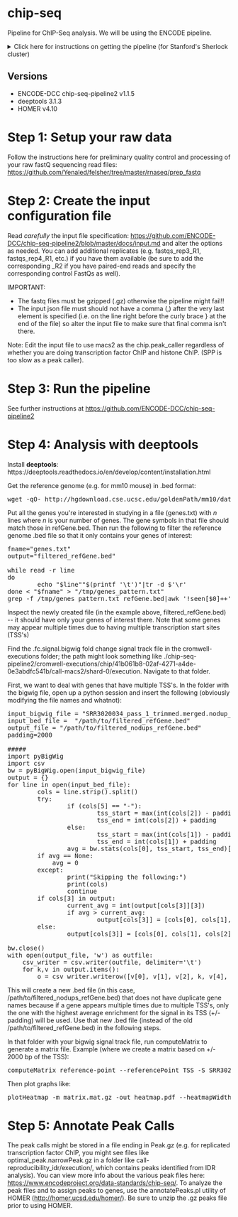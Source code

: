 # chip-seq
Pipeline for ChIP-Seq analysis. We will be using the ENCODE pipeline.
<details><summary>Click here for instructions on getting the pipeline (for Stanford's Sherlock cluster)</summary>
<p>Instructions for getting the pipeline onto Sherlock: https://github.com/ENCODE-DCC/chip-seq-pipeline2/blob/master/docs/tutorial_sherlock.md</p>
<p>We will be using Singularity so we won't be installing conda (i.e. disregard the step that specifies "For Conda users").</p>
<p>Within the new chip-seq-pipeline2 directory, edit the file <b>workflow_opts/sherlock.json</b> to remove /oak/stanford from singularity_bindpath (note: this is not necessary if the lab has paid for oak storage). Additionally, you might also want to consider having a dedicated directory within the lab group folder as a place to store all the sequencing data (e.g. /home/groups/dfelsher/delaneysequencing). In which case, you should create that directory (using mkdir) and then add that directory in singularity_bindpath. All in all, the resulting workflow_opts/sherlock.json file should look something like the following (note: v1.1.5 may be different depending on your version number):</p>
<pre>{
    "default_runtime_attributes" : {
        "slurm_partition" : "normal",
        "singularity_container" : "/home/groups/cherry/encode/pipeline_singularity_images/chip-seq-pipeline-v1.1.5.simg",
        "singularity_bindpath" : "/scratch,/lscratch,/home/groups/dfelsher/delaneysequencing,/home/groups/cherry/encode"
    }
}</pre>
</details>

## Versions

<ul>
    <li>ENCODE-DCC chip-seq-pipeline2 v1.1.5</li>
    <li>deeptools 3.1.3</li>
    <li>HOMER v4.10</li>
</ul>

# Step 1: Setup your raw data

Follow the instructions here for preliminary quality control and processing of your raw fastQ sequencing read files: https://github.com/Yenaled/felsher/tree/master/rnaseq/prep_fastq

# Step 2: Create the input configuration file

Read <i>carefully</i> the input file specification: https://github.com/ENCODE-DCC/chip-seq-pipeline2/blob/master/docs/input.md and alter the options as needed. You can add additional replicates (e.g. fastqs_rep3_R1, fastqs_rep4_R1, etc.) if you have them available (be sure to add the corresponding _R2 if you have paired-end reads and specify the corresponding control FastQs as well).
<p>IMPORTANT:</p>
<ul>
    <li>The fastq files must be gzipped (.gz) otherwise the pipeline might fail!! </li>
    <li>The input json file must should not have a comma (,) after the very last element is specified (i.e. on the line right before the curly brace } at the end of the file) so alter the input file to make sure that final comma isn't there.</li>
 </ul>
 
Note: Edit the input file to use macs2 as the chip.peak_caller regardless of whether you are doing transcription factor ChIP and histone ChIP. (SPP is too slow as a peak caller).
 
# Step 3: Run the pipeline
 
See further instructions at https://github.com/ENCODE-DCC/chip-seq-pipeline2

# Step 4: Analysis with deeptools

<p>Install <b>deeptools</b>: https://deeptools.readthedocs.io/en/develop/content/installation.html</p>

Get the reference genome (e.g. for mm10 mouse) in .bed format:
<pre>wget -qO- http://hgdownload.cse.ucsc.edu/goldenPath/mm10/database/refGene.txt.gz | gunzip -c - | awk 'BEGIN{ OFS="\t" }{ print $3, $5, $6, $13, ".", $4  }' - > refGene.bed</pre>

Put all the genes you're interested in studying in a file (genes.txt) with <i>n</i> lines where <i>n</i> is your number of genes. The gene symbols in that file should match those in refGene.bed. Then run the following to filter the reference genome .bed file so that it only contains your genes of interest:
<pre>
fname="genes.txt"
output="filtered_refGene.bed"

while read -r line
do
        echo "$line""$(printf '\t')"|tr -d $'\r'
done < "$fname" > "/tmp/genes_pattern.txt"
grep -f /tmp/genes_pattern.txt refGene.bed|awk '!seen[$0]++' > "$output"
</pre>

<p>Inspect the newly created file (in the example above, filtered_refGene.bed) -- it should have only your genes of interest there. Note that some genes may appear multiple times due to having multiple transcription start sites (TSS's)</p>
<p>Find the .fc.signal.bigwig fold change signal track file in the cromwell-executions folder; the path might look something like ./chip-seq-pipeline2/cromwell-executions/chip/41b061b8-02af-4271-a4de-0e3abdfc541b/call-macs2/shard-0/execution. Navigate to that folder.</p>

First, we want to deal with genes that have multiple TSS's. In the folder with the bigwig file, open up a python session and insert the following (obviously modifying the file names and whatnot):
<pre>
input_bigwig_file = "SRR3020034_pass_1_trimmed.merged.nodup_x_ctl_for_rep1.fc.signal.bigwig"
input_bed_file =  "/path/to/filtered_refGene.bed"
output_file = "/path/to/filtered_nodups_refGene.bed"
padding=2000

#####
import pyBigWig
import csv
bw = pyBigWig.open(input_bigwig_file)
output = {}
for line in open(input_bed_file):
        cols = line.strip().split()
        try:
                if (cols[5] == "-"):
                        tss_start = max(int(cols[2]) - padding, 0)
                        tss_end = int(cols[2]) + padding
                else:
                        tss_start = max(int(cols[1]) - padding, 0)
                        tss_end = int(cols[1]) + padding
                avg = bw.stats(cols[0], tss_start, tss_end)[0]
		if avg == None:
			avg = 0
        except:
                print("Skipping the following:")
                print(cols)
                continue
        if cols[3] in output:
                current_avg = int(output[cols[3]][3])
                if avg > current_avg:
                        output[cols[3]] = [cols[0], cols[1], cols[2], avg, cols[4], cols[5]]
        else:
                output[cols[3]] = [cols[0], cols[1], cols[2], avg, cols[4], cols[5]]

bw.close()
with open(output_file, 'w') as outfile:
	csv_writer = csv.writer(outfile, delimiter='\t')
	for k,v in output.items():
		o = csv_writer.writerow([v[0], v[1], v[2], k, v[4], v[5]])
</pre>

<p>This will create a new .bed file (in this case, /path/to/filtered_nodups_refGene.bed) that does not have duplicate gene names because if a gene appears multiple times due to multiple TSS's, only the one with the highest average enrichment for the signal in its TSS (+/- padding) will be used. Use that new .bed file (instead of the old /path/to/filtered_refGene.bed) in the following steps.</p>
In that folder with your bigwig signal track file, run computeMatrix to generate a matrix file. Example (where we create a matrix based on +/- 2000 bp of the TSS):</p>
<pre>computeMatrix reference-point --referencePoint TSS -S SRR3020034_pass_1_trimmed.merged.nodup_x_ctl_for_rep1.fc.signal.bigwig -R /path/to/filtered_nodups_refGene.bed --beforeRegionStartLength 2000 --afterRegionStartLength 2000 --skipZeros -o matrix.mat.gz</pre>
Then plot graphs like:
<pre>plotHeatmap -m matrix.mat.gz -out heatmap.pdf --heatmapWidth 15</pre>

# Step 5: Annotate Peak Calls

The peak calls might be stored in a file ending in Peak.gz (e.g. for replicated transcription factor ChIP, you might see files like optimal_peak.narrowPeak.gz in a folder like call-reproducibility_idr/execution/, which contains peaks identified from IDR analysis). You can view more info about the various peak files here: https://www.encodeproject.org/data-standards/chip-seq/. To analyze the peak files and to assign peaks to genes, use the annotatePeaks.pl utility of HOMER (http://homer.ucsd.edu/homer/). Be sure to unzip the .gz peaks file prior to using HOMER.
